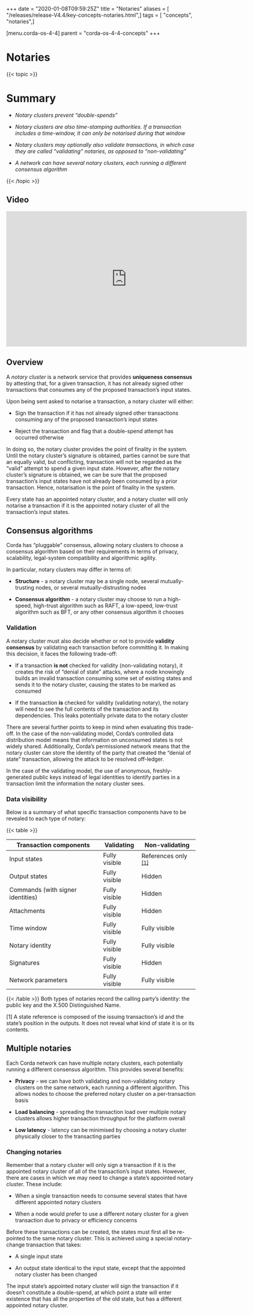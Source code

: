 +++
date = "2020-01-08T09:59:25Z"
title = "Notaries"
aliases = [ "/releases/release-V4.4/key-concepts-notaries.html",]
tags = [ "concepts", "notaries",]

[menu.corda-os-4-4]
parent = "corda-os-4-4-concepts"
+++


# Notaries


{{< topic >}}
# Summary


* *Notary clusters prevent “double-spends”*


* *Notary clusters are also time-stamping authorities. If a transaction includes a time-window, it can only be notarised during that window*


* *Notary clusters may optionally also validate transactions, in which case they are called “validating” notaries, as opposed to “non-validating”*


* *A network can have several notary clusters, each running a different consensus algorithm*



{{< /topic >}}
## Video

<iframe src="https://player.vimeo.com/video/214138458" width="640" height="360" frameborder="0" webkitallowfullscreen="true" mozallowfullscreen="true" allowfullscreen="true"></iframe>


<p></p>

## Overview

A *notary cluster* is a network service that provides **uniqueness consensus** by attesting that, for a given
                transaction, it has not already signed other transactions that consumes any of the proposed transaction’s input states.

Upon being sent asked to notarise a transaction, a notary cluster will either:


* Sign the transaction if it has not already signed other transactions consuming any of the proposed transaction’s
                        input states


* Reject the transaction and flag that a double-spend attempt has occurred otherwise


In doing so, the notary cluster provides the point of finality in the system. Until the notary cluster’s signature is
                obtained, parties cannot be sure that an equally valid, but conflicting, transaction will not be regarded as the
                “valid” attempt to spend a given input state. However, after the notary cluster’s signature is obtained, we can be sure
                that the proposed transaction’s input states have not already been consumed by a prior transaction. Hence, notarisation
                is the point of finality in the system.

Every state has an appointed notary cluster, and a notary cluster will only notarise a transaction if it is the
                appointed notary cluster of all the transaction’s input states.


## Consensus algorithms

Corda has “pluggable” consensus, allowing notary clusters to choose a consensus algorithm based on their requirements in
                terms of privacy, scalability, legal-system compatibility and algorithmic agility.

In particular, notary clusters may differ in terms of:


* **Structure** - a notary cluster may be a single node, several mutually-trusting nodes, or several
                        mutually-distrusting nodes


* **Consensus algorithm** - a notary cluster may choose to run a high-speed, high-trust algorithm such as RAFT, a
                        low-speed, low-trust algorithm such as BFT, or any other consensus algorithm it chooses



### Validation

A notary cluster must also decide whether or not to provide **validity consensus** by validating each transaction
                    before committing it. In making this decision, it faces the following trade-off:


* If a transaction **is not** checked for validity (non-validating notary), it creates the risk of “denial of state” attacks, where a node
                            knowingly builds an invalid transaction consuming some set of existing states and sends it to the
                            notary cluster, causing the states to be marked as consumed


* If the transaction **is** checked for validity (validating notary), the notary will need to see the full contents of the transaction and
                            its dependencies. This leaks potentially private data to the notary cluster


There are several further points to keep in mind when evaluating this trade-off. In the case of the non-validating
                    model, Corda’s controlled data distribution model means that information on unconsumed states is not widely shared.
                    Additionally, Corda’s permissioned network means that the notary cluster can store the identity of the party that
                    created the “denial of state” transaction, allowing the attack to be resolved off-ledger.

In the case of the validating model, the use of anonymous, freshly-generated public keys instead of legal identities to
                    identify parties in a transaction limit the information the notary cluster sees.


### Data visibility

Below is a summary of what specific transaction components have to be revealed to each type of notary:


{{< table >}}

|Transaction components|Validating|Non-validating|
|-----------------------------------|---------------|-----------------------|
|Input states|Fully visible|References only <sup>[\[1\]](#key-concepts-notaries-id1)|
|Output states|Fully visible|Hidden|
|Commands (with signer identities)|Fully visible|Hidden|
|Attachments|Fully visible|Hidden|
|Time window|Fully visible|Fully visible|
|Notary identity|Fully visible|Fully visible|
|Signatures|Fully visible|Hidden|
|Network parameters|Fully visible|Fully visible|

{{< /table >}}
Both types of notaries record the calling party’s identity: the public key and the X.500 Distinguished Name.



<a name="key-concepts-notaries-id1"></a>

\[1\] A state reference is composed of the issuing transaction’s id and the state’s position in the outputs. It does not
                        reveal what kind of state it is or its contents.


## Multiple notaries

Each Corda network can have multiple notary clusters, each potentially running a different consensus algorithm. This
                provides several benefits:


* **Privacy** - we can have both validating and non-validating notary clusters on the same network, each running a
                        different algorithm. This allows nodes to choose the preferred notary cluster on a per-transaction basis


* **Load balancing** - spreading the transaction load over multiple notary clusters allows higher transaction
                        throughput for the platform overall


* **Low latency** - latency can be minimised by choosing a notary cluster physically closer to the transacting parties



### Changing notaries

Remember that a notary cluster will only sign a transaction if it is the appointed notary cluster of all of the
                    transaction’s input states. However, there are cases in which we may need to change a state’s appointed notary cluster.
                    These include:


* When a single transaction needs to consume several states that have different appointed notary clusters


* When a node would prefer to use a different notary cluster for a given transaction due to privacy or efficiency
                            concerns


Before these transactions can be created, the states must first all be re-pointed to the same notary cluster. This is
                    achieved using a special notary-change transaction that takes:


* A single input state


* An output state identical to the input state, except that the appointed notary cluster has been changed


The input state’s appointed notary cluster will sign the transaction if it doesn’t constitute a double-spend, at which
                    point a state will enter existence that has all the properties of the old state, but has a different appointed notary
                    cluster.


